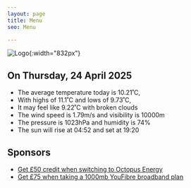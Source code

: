 ```yaml
---
layout: page
title: Menu
seo: Menu

---
```


![Logo](/images/logo.jpg){:width="832px"}

<!-- weather_marker starts -->
## On Thursday, 24 April 2025

- The average temperature today is 10.21˚C,
- With highs of 11.1˚C and lows of 9.73˚C,
- It may feel like 9.22˚C with broken clouds
- The wind speed is 1.79m/s and visibility is 10000m
- The pressure is 1023hPa and humidity is 74%
- The sun will rise at 04:52 and set at 19:20

<!-- weather_marker ends -->

## Sponsors

- [Get £50 credit when switching to Octopus Energy](https://bit.ly/3oD1nnS)
- [Get £75 when taking a 1000mb YouFibre broadband plan](https://aklam.io/91zWhU?)
